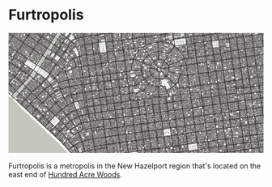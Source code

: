 # Furtropolis

![Furtropolis](./../imgs/furtropolis.png)

Furtropolis is a metropolis in the New Hazelport region that's located on the east end of [Hundred Acre Woods](hundredacre.md).
